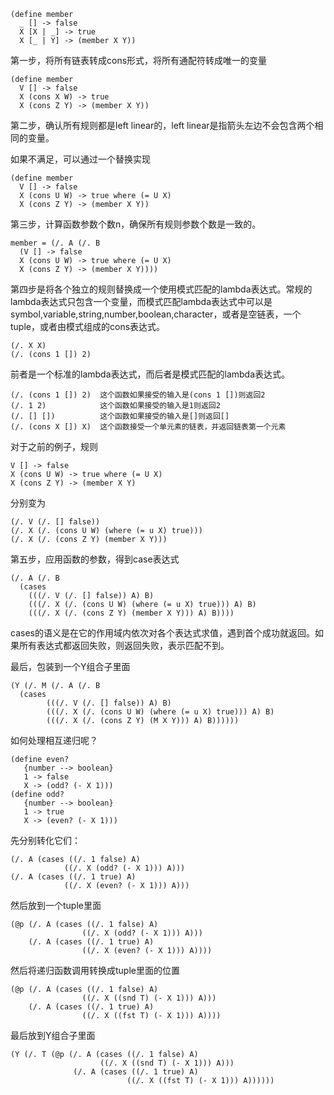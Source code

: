     (define member
      _ [] -> false
      X [X | _] -> true
      X [_ | Y] -> (member X Y))
      
第一步，将所有链表转成cons形式，将所有通配符转成唯一的变量

    (define member
      V [] -> false
      X (cons X W) -> true
      X (cons Z Y) -> (member X Y))
      
第二步，确认所有规则都是left linear的，left linear是指箭头左边不会包含两个相同的变量。

如果不满足，可以通过一个替换实现

    (define member
      V [] -> false
      X (cons U W) -> true where (= U X)
      X (cons Z Y) -> (member X Y))
      
第三步，计算函数参数个数n，确保所有规则参数个数是一致的。

    member = (/. A (/. B 
      (V [] -> false
      X (cons U W) -> true where (= U X)
      X (cons Z Y) -> (member X Y))))

第四步是将各个独立的规则替换成一个使用模式匹配的lambda表达式。常规的lambda表达式只包含一个变量，而模式匹配lambda表达式中可以是symbol,variable,string,number,boolean,character，或者是空链表，一个tuple，或者由模式组成的cons表达式。

    (/. X X)
    (/. (cons 1 []) 2)
    
前者是一个标准的lambda表达式，而后者是模式匹配的lambda表达式。

    (/. (cons 1 []) 2)	这个函数如果接受的输入是(cons 1 [])则返回2
    (/. 1 2)			这个函数如果接受的输入是1则返回2
    (/. [] [])		 	这个函数如果接受的输入是[]则返回[]
    (/. (cons X []) X)	这个函数接受一个单元素的链表，并返回链表第一个元素
    
对于之前的例子，规则

    V [] -> false
    X (cons U W) -> true where (= U X)
    X (cons Z Y) -> (member X Y)
    
分别变为

    (/. V (/. [] false))
    (/. X (/. (cons U W) (where (= u X) true)))
    (/. X (/. (cons Z Y) (member X Y)))
    
第五步，应用函数的参数，得到case表达式

    (/. A (/. B
      (cases
        (((/. V (/. [] false)) A) B)
        (((/. X (/. (cons U W) (where (= u X) true))) A) B)
        (((/. X (/. (cons Z Y) (member X Y))) A) B))))

cases的语义是在它的作用域内依次对各个表达式求值，遇到首个成功就返回。如果所有表达式都返回失败，则返回失败，表示匹配不到。
      
最后，包装到一个Y组合子里面

    (Y (/. M (/. A (/. B
      (cases
            (((/. V (/. [] false)) A) B)
            (((/. X (/. (cons U W) (where (= u X) true))) A) B)
            (((/. X (/. (cons Z Y) (M X Y))) A) B))))))


如何处理相互递归呢？

    (define even?
       {number --> boolean}
       1 -> false
       X -> (odd? (- X 1)))
    (define odd?
       {number --> boolean}
       1 -> true
       X -> (even? (- X 1)))

先分别转化它们：

    (/. A (cases ((/. 1 false) A)
                ((/. X (odd? (- X 1))) A)))
    (/. A (cases ((/. 1 true) A)
                ((/. X (even? (- X 1))) A)))

然后放到一个tuple里面

    (@p (/. A (cases ((/. 1 false) A)
                    ((/. X (odd? (- X 1))) A)))
        (/. A (cases ((/. 1 true) A)
                    ((/. X (even? (- X 1))) A))))
                    
然后将递归函数调用转换成tuple里面的位置

    (@p (/. A (cases ((/. 1 false) A)
                    ((/. X ((snd T) (- X 1))) A)))
        (/. A (cases ((/. 1 true) A)
                    ((/. X ((fst T) (- X 1))) A))))
                    
最后放到Y组合子里面

    (Y (/. T (@p (/. A (cases ((/. 1 false) A)
                        ((/. X ((snd T) (- X 1))) A)))
                  (/. A (cases ((/. 1 true) A)
                              ((/. X ((fst T) (- X 1))) A))))))

